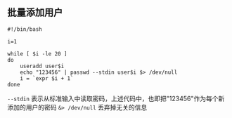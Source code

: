 
## 批量添加用户

    #!/bin/bash
    
    i=1
    
    while [ $i -le 20 ]
    do
        useradd user$i
        echo "123456" | passwd --stdin user$i $> /dev/null
        i = `expr $i + 1`
    done

`--stdin` 表示从标准输入中读取密码，上述代码中，也即把"123456"作为每个新添加的用户的密码
`&> /dev/null` 丢弃掉无关的信息



